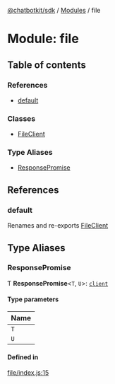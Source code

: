 [@chatbotkit/sdk](../README.md) / [Modules](../modules.md) / file

# Module: file

## Table of contents

### References

- [default](file.md#default)

### Classes

- [FileClient](../classes/file.FileClient.md)

### Type Aliases

- [ResponsePromise](file.md#responsepromise)

## References

### default

Renames and re-exports [FileClient](../classes/file.FileClient.md)

## Type Aliases

### ResponsePromise

Ƭ **ResponsePromise**\<`T`, `U`\>: [`client`](client.md)

#### Type parameters

| Name |
| :------ |
| `T` |
| `U` |

#### Defined in

[file/index.js:15](https://github.com/chatbotkit/node-sdk/blob/1a40caa/packages/sdk/src/file/index.js#L15)
